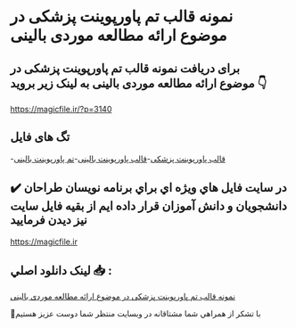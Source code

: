 # نمونه قالب تم پاورپوینت پزشکی در موضوع ارائه مطالعه موردی بالینی

## برای دریافت نمونه قالب تم پاورپوینت پزشکی در موضوع ارائه مطالعه موردی بالینی به لینک زیر بروید 👇

https://magicfile.ir/?p=3140

## تگ های فایل

-[قالب پاورپوینت پزشکی](https://magicfile.ir/product/%d9%82%d8%a7%d9%84%d8%a8-%d8%aa%d9%85-%d9%be%d8%a7%d9%88%d8%b1%d9%be%d9%88%db%8c%d9%86%d8%aa-%d9%be%d8%b2%d8%b4%da%a9%db%8c%d8%a7%d8%b1%d8%a7%d8%a6%d9%87-%d9%85%d8%b7%d8%a7%d9%84%d8%b9%d9%87-%d9%85%d9%88%d8%b1%d8%af%db%8c-%d8%a8%d8%a7%d9%84%db%8c%d9%86%db%8c/)-[قالب پاورپوینت بالینی](https://magicfile.ir/product/%d9%82%d8%a7%d9%84%d8%a8-%d8%aa%d9%85-%d9%be%d8%a7%d9%88%d8%b1%d9%be%d9%88%db%8c%d9%86%d8%aa-%d9%be%d8%b2%d8%b4%da%a9%db%8c%d8%a7%d8%b1%d8%a7%d8%a6%d9%87-%d9%85%d8%b7%d8%a7%d9%84%d8%b9%d9%87-%d9%85%d9%88%d8%b1%d8%af%db%8c-%d8%a8%d8%a7%d9%84%db%8c%d9%86%db%8c/)-[تم پاورپوینت بالینی](https://magicfile.ir/product/%d9%82%d8%a7%d9%84%d8%a8-%d8%aa%d9%85-%d9%be%d8%a7%d9%88%d8%b1%d9%be%d9%88%db%8c%d9%86%d8%aa-%d9%be%d8%b2%d8%b4%da%a9%db%8c%d8%a7%d8%b1%d8%a7%d8%a6%d9%87-%d9%85%d8%b7%d8%a7%d9%84%d8%b9%d9%87-%d9%85%d9%88%d8%b1%d8%af%db%8c-%d8%a8%d8%a7%d9%84%db%8c%d9%86%db%8c/)

## ✔️ در سايت فايل هاي ويژه اي براي برنامه نويسان طراحان دانشجويان و دانش آموزان قرار داده ايم از بقيه فايل سايت نيز ديدن فرماييد

https://magicfile.ir


## لينک دانلود اصلي 📥 :

[نمونه قالب تم پاورپوینت پزشکی در موضوع ارائه مطالعه موردی بالینی](https://magicfile.ir/product/%d9%82%d8%a7%d9%84%d8%a8-%d8%aa%d9%85-%d9%be%d8%a7%d9%88%d8%b1%d9%be%d9%88%db%8c%d9%86%d8%aa-%d9%be%d8%b2%d8%b4%da%a9%db%8c%d8%a7%d8%b1%d8%a7%d8%a6%d9%87-%d9%85%d8%b7%d8%a7%d9%84%d8%b9%d9%87-%d9%85%d9%88%d8%b1%d8%af%db%8c-%d8%a8%d8%a7%d9%84%db%8c%d9%86%db%8c/) 


🙏با تشکر از همراهي شما مشتاقانه در وبسایت منتظر شما دوست عزیز هستیم

